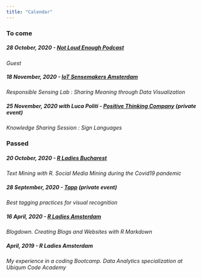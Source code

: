 ```yaml
---
title: "Calendar"
---
```

### To come 

##### 28 October, 2020 - [Not Loud Enough Podcast](https://open.spotify.com/show/5D64DbThahPlfYxWBoBz10)
*Guest*

##### 18 November, 2020 - [IoT Sensemakers Amsterdam](https://www.meetup.com/fr-FR/sensemakersams/events/xgqtlrybcpbxb/)
*Responsible Sensing Lab : Sharing Meaning through Data Visualization* 

##### 25 November, 2020  with Luca Politi - [Positive Thinking Company](https://positivethinking.tech/)  *(private event)*
*Knowledge Sharing Session : Sign Languages* 

### Passed

##### 20 October, 2020 - [R Ladies Bucharest](https://www.meetup.com/fr-FR/rladies-bucharest/events/272961939/) 
*Text Mining with R. Social Media Mining during the Covid19 pandemic*

##### 28 September, 2020 - [Tapp](https://www.tapp.nl/)  *(private event)*
*Best tagging practices for visual recognition*

##### 16 April, 2020 - [R Ladies Amsterdam](https://www.meetup.com/fr-FR/rladies-amsterdam/events/269795394/)
*Blogdown. Creating Blogs and Websites with R Markdown*

##### April, 2019 - R Ladies Amsterdam
*My experience in a coding Bootcamp. Data Analytics specialization at Ubiqum Code Academy*
